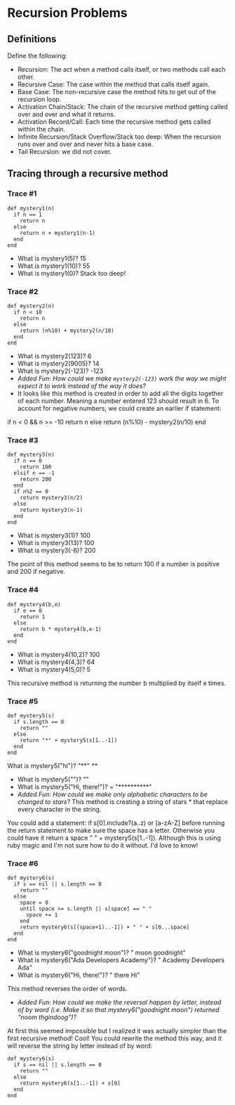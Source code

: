 # Recursion Problems

## Definitions
Define the following:

- Recursion: The act when a method calls itself, or two methods call each other.
- Recursive Case: The case within the method that calls itself again.
- Base Case: The non-recursive case the method hits to get out of the recursion loop.
- Activation Chain/Stack: The chain of the recursive method getting called over and over and what it returns.
- Activation Record/Call: Each time the recursive method gets called within the chain.
- Infinite Recursion/Stack Overflow/Stack too deep: When the recursion runs over and over and never hits a base case.
- Tail Recursion: we did not cover.

## Tracing through a recursive method

### Trace #1
```
def mystery1(n)
  if n == 1
    return n
  else
    return n + mystery1(n-1)
  end
end
```

- What is mystery1(5)? 15
- What is mystery1(10)? 55
- What is mystery1(0)? Stack too deep!

### Trace #2
```
def mystery2(n)
  if n < 10
    return n
  else
    return (n%10) + mystery2(n/10)
  end
end
```

- What is mystery2(123)? 6
- What is mystery2(9005)? 14
- What is mystery2(-123)? -123
- _Added Fun: How could we make `mystery2(-123)` work the way we might expect it to work instead of the way it does?_
- It looks like this method is created in order to add all the digits together of each number.  Meaning a number entered 123 should result in 6.  To account for negative numbers, we could create an earlier if statement:

if n < 0 && n >= -10
  return n
else
  return (n%10) - mystery2(n/10)
end

### Trace #3
```
def mystery3(n)
  if n == 0
    return 100
  elsif n == -1
    return 200
  end
  if n%2 == 0
    return mystery3(n/2)
  else
    return mystery3(n-1)
  end
end
```

- What is mystery3(1)? 100
- What is mystery3(13)? 100
- What is mystery3(-6)? 200

The point of this method seems to be to return 100 if a number is positive and 200 if negative.

### Trace #4
```
def mystery4(b,e)
  if e == 0
    return 1
  else
    return b * mystery4(b,e-1)
  end
end
```

- What is mystery4(10,2)? 100
- What is mystery4(4,3)? 64
- What is mystery4(5,0)? 5

This recursive method is returning the number b multiplied by itself e times.

### Trace #5
```
def mystery5(s)
  if s.length == 0
    return ""
  else
    return "*" + mystery5(s[1..-1])
  end
end
```

 What is mystery5("hi")? "**" **
- What is mystery5("")? ""
- What is mystery5("Hi, there!")? = "**********"
- _Added Fun: How could we make only alphabetic characters to be changed to stars?_
This method is creating a string of stars * that replace every character in the string.

You could add a statement: if s[0].include?(a..z) or [a-zA-Z] before running the return statement to make sure the space has a letter.  Otherwise you could have it return a space " " + mystery5(s[1..-1]).  Although this is using ruby magic and I'm not sure how to do it without.  I'd love to know!

### Trace #6
```
def mystery6(s)
  if s == nil || s.length == 0
    return ""
  else
    space = 0
    until space >= s.length || s[space] == " "
      space += 1
    end
    return mystery6(s[(space+1)..-1]) + " " + s[0...space]
  end
end
```

- What is mystery6("goodnight moon")? " moon goodnight"
- What is mystery6("Ada Developers Academy")? " Academy Developers Ada"
- What is mystery6("Hi, there!")? " there Hi"

This method reverses the order of words.

- _Added Fun: How could we make the reversal happen by letter, instead of by word (i.e. Make it so that mystery6("goodnight moon") returned "noom thgindoog")?_

At first this seemed impossible but I realized it was actually simpler than the first recursive method!  Cool!  You could rewrite the method this way, and it will reverse the string by letter instead of by word:
```
def mystery6(s)
  if s == nil || s.length == 0
    return ""
  else
    return mystery6(s[1..-1]) + s[0]
  end
end
```
